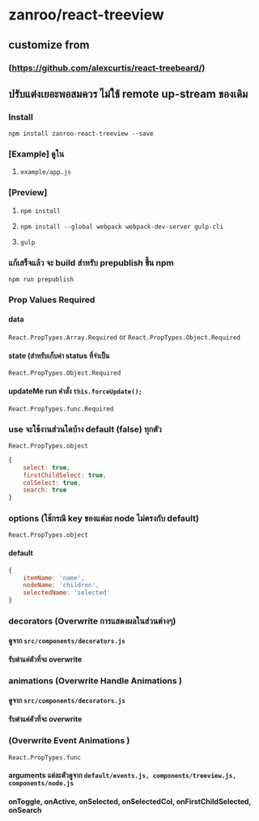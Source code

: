 # zanroo/react-treeview
## customize from
### (https://github.com/alexcurtis/react-treebeard/)

## ปรับแต่งเยอะพอสมควร ไม่ใช้ remote up-stream ของเดิม

### Install

`npm install zanroo-react-treeview --save`

### [Example] ดูใน

1. `example/app.js`

### [Preview]
1. `npm install`

2. `npm install --global webpack webpack-dev-server gulp-cli`

3. `gulp`

### แก้เสร็จแล้ว จะ build สำหรับ prepublish ขึ้น npm
`npm run prepublish`

### Prop Values Required

#### data
`React.PropTypes.Array.Required` or `React.PropTypes.Object.Required`

#### state (สำหรับเก็บค่า status ที่จำเป็น
`React.PropTypes.Object.Required`

#### updateMe run คำสั่ง `this.forceUpdate();`
`React.PropTypes.func.Required`

### use จะใช้งานส่วนใดบ้าง default (false) ทุกตัว
`React.PropTypes.object`
```javascript
{
    select: true,
    firstChildSelect: true,
    colSelect: true,
    search: true
}
```

### options (ใช้กรณี key ของแต่ละ node ไม่ตรงกับ default)
`React.PropTypes.object`
#### default
```javascript
{
	itemName: 'name',
	nodeName: 'children',
	selectedName: 'selected'
}
```

### decorators (Overwrite การแสดงผลในส่วนต่างๆ)
#### ดูจาก `src/components/decorators.js`
#### รับต่าแค่ตัวที่จะ overwrite

### animations (Overwrite Handle Animations )
#### ดูจาก `src/components/decorators.js`
#### รับต่าแค่ตัวที่จะ overwrite

### (Overwrite Event Animations )
`React.PropTypes.func`
#### arguments แต่ละตัวดูจาก `default/events.js, components/treeview.js, components/node.js`
#### onToggle, onActive, onSelected, onSelectedCol, onFirstChildSelected, onSearch
